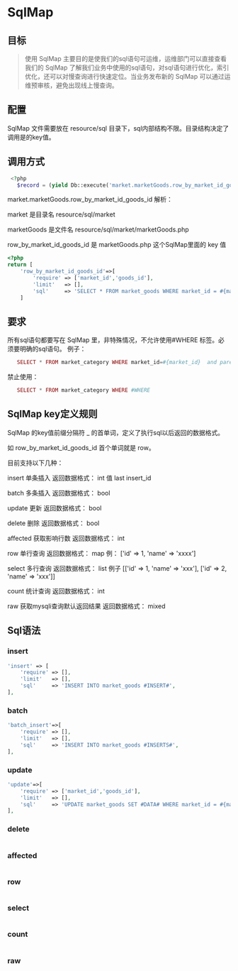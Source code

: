 # SqlMap


## 目标
> 使用 SqlMap 主要目的是使我们的sql语句可运维，运维部门可以直接查看我们的 SqlMap 了解我们业务中使用的sql语句，对sql语句进行优化，索引优化，还可以对慢查询进行快速定位。当业务发布新的 SqlMap 可以通过运维预审核，避免出现线上慢查询。

## 配置
SqlMap 文件需要放在 resource/sql 目录下，sql内部结构不限。目录结构决定了调用是的key值。

## 调用方式

``` php
 <?php
   $record = (yield Db::execute('market.marketGoods.row_by_market_id_goods_id', $data)); 
```
market.marketGoods.row_by_market_id_goods_id 解析：

market 是目录名 resource/sql/market

marketGoods 是文件名 resource/sql/market/marketGoods.php

row_by_market_id_goods_id 是 marketGoods.php 这个SqlMap里面的 key 值

``` php
<?php
return [
    'row_by_market_id_goods_id'=>[
        'require' => ['market_id','goods_id'],
        'limit'   => [],
        'sql'     => 'SELECT * FROM market_goods WHERE market_id = #{market_id} AND goods_id = #{goods_id} LIMIT 1',
    ]
```

## 要求
 所有sql语句都要写在 SqlMap 里，非特殊情况，不允许使用#WHERE 标签。必须要明确的sql语句。
 例子：
``` php
   SELECT * FROM market_category WHERE market_id=#{market_id}  and parent_id= #{parent_id}  AND category_name= #{category_name}
```
禁止使用：
``` php
   SELECT * FROM market_category WHERE #WHERE
```

## SqlMap key定义规则

SqlMap 的key值前缀分隔符 _ 的首单词，定义了执行sql以后返回的数据格式。

如 row_by_market_id_goods_id 首个单词就是 row。

目前支持以下几种：

insert 单条插入 返回数据格式： int 值 last insert_id

batch 多条插入 返回数据格式： bool

update 更新 返回数据格式： bool

delete 删除 返回数据格式： bool

affected 获取影响行数 返回数据格式： int

row 单行查询 返回数据格式： map 例： ['id' => 1, 'name' => 'xxxx']

select 多行查询 返回数据格式： list 例子 [['id' => 1, 'name' => 'xxx'], ['id' => 2, 'name' => 'xxx']]

count 统计查询 返回数据格式： int

raw 获取mysqli查询默认返回结果 返回数据格式： mixed
## Sql语法

### insert
``` php
'insert' => [
    'require' => [],
    'limit'   => [],
    'sql'     => 'INSERT INTO market_goods #INSERT#',
],
```
### batch
``` php
'batch_insert'=>[
    'require' => [],
    'limit'   => [],
    'sql'     => 'INSERT INTO market_goods #INSERTS#',
],
```      
### update
``` php
'update'=>[
    'require' => ['market_id','goods_id'],
    'limit'   => [],
    'sql'     => 'UPDATE market_goods SET #DATA# WHERE market_id = #{market_id} AND goods_id = #{goods_id} LIMIT 1'
],
```
### delete
``` php

```
### affected
``` php

```
### row
``` php

```

### select
``` php

```
### count
``` php

```

### raw
``` php

```



